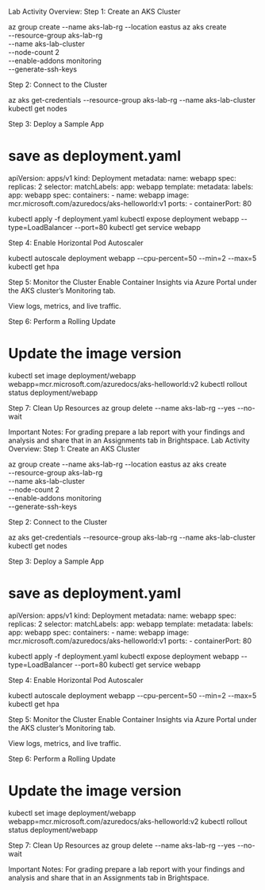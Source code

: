 Lab Activity Overview:
Step 1: Create an AKS Cluster

az group create --name aks-lab-rg --location eastus
az aks create \
  --resource-group aks-lab-rg \
  --name aks-lab-cluster \
  --node-count 2 \
  --enable-addons monitoring \
  --generate-ssh-keys

Step 2: Connect to the Cluster

az aks get-credentials --resource-group aks-lab-rg --name aks-lab-cluster
             kubectl get nodes

Step 3: Deploy a Sample App

# save as deployment.yaml
apiVersion: apps/v1
kind: Deployment
metadata:
  name: webapp
spec:
  replicas: 2
  selector:
    matchLabels:
      app: webapp
  template:
    metadata:
      labels:
        app: webapp
    spec:
      containers:
      - name: webapp
        image: mcr.microsoft.com/azuredocs/aks-helloworld:v1
        ports:
        - containerPort: 80


kubectl apply -f deployment.yaml
kubectl expose deployment webapp --type=LoadBalancer --port=80
kubectl get service webapp

Step 4: Enable Horizontal Pod Autoscaler

kubectl autoscale deployment webapp --cpu-percent=50 --min=2 --max=5
kubectl get hpa

Step 5: Monitor the Cluster
Enable Container Insights via Azure Portal under the AKS cluster’s Monitoring tab.

View logs, metrics, and live traffic.



Step 6: Perform a Rolling Update
# Update the image version
kubectl set image deployment/webapp webapp=mcr.microsoft.com/azuredocs/aks-helloworld:v2
kubectl rollout status deployment/webapp


Step 7: Clean Up Resources
az group delete --name aks-lab-rg --yes --no-wait




Important Notes: 
For grading prepare a lab report with your findings and analysis and share that in an Assignments tab in Brightspace.
Lab Activity Overview:
Step 1: Create an AKS Cluster

az group create --name aks-lab-rg --location eastus
az aks create \
  --resource-group aks-lab-rg \
  --name aks-lab-cluster \
  --node-count 2 \
  --enable-addons monitoring \
  --generate-ssh-keys

Step 2: Connect to the Cluster

az aks get-credentials --resource-group aks-lab-rg --name aks-lab-cluster
             kubectl get nodes

Step 3: Deploy a Sample App

# save as deployment.yaml
apiVersion: apps/v1
kind: Deployment
metadata:
  name: webapp
spec:
  replicas: 2
  selector:
    matchLabels:
      app: webapp
  template:
    metadata:
      labels:
        app: webapp
    spec:
      containers:
      - name: webapp
        image: mcr.microsoft.com/azuredocs/aks-helloworld:v1
        ports:
        - containerPort: 80


kubectl apply -f deployment.yaml
kubectl expose deployment webapp --type=LoadBalancer --port=80
kubectl get service webapp

Step 4: Enable Horizontal Pod Autoscaler

kubectl autoscale deployment webapp --cpu-percent=50 --min=2 --max=5
kubectl get hpa

Step 5: Monitor the Cluster
Enable Container Insights via Azure Portal under the AKS cluster’s Monitoring tab.

View logs, metrics, and live traffic.


Step 6: Perform a Rolling Update
# Update the image version
kubectl set image deployment/webapp webapp=mcr.microsoft.com/azuredocs/aks-helloworld:v2
kubectl rollout status deployment/webapp


Step 7: Clean Up Resources
az group delete --name aks-lab-rg --yes --no-wait




Important Notes: 
For grading prepare a lab report with your findings and analysis and share that in an Assignments tab in Brightspace.
